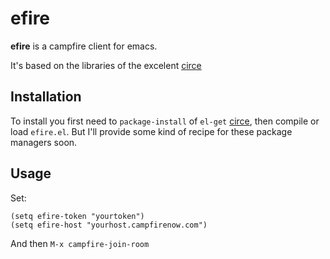 efire
=====

**efire** is a campfire client for emacs.

It's based on the libraries of the excelent [circe][circe]

[circe]:    https://github.com/jorgenschaefer/circe

Installation
------------

To install you first need to `package-install` of `el-get` [circe], then compile
or load `efire.el`. But I'll provide some kind of recipe for these package
managers soon.

Usage
-----
Set:

    (setq efire-token "yourtoken")
    (setq efire-host "yourhost.campfirenow.com")

And then `M-x campfire-join-room`
